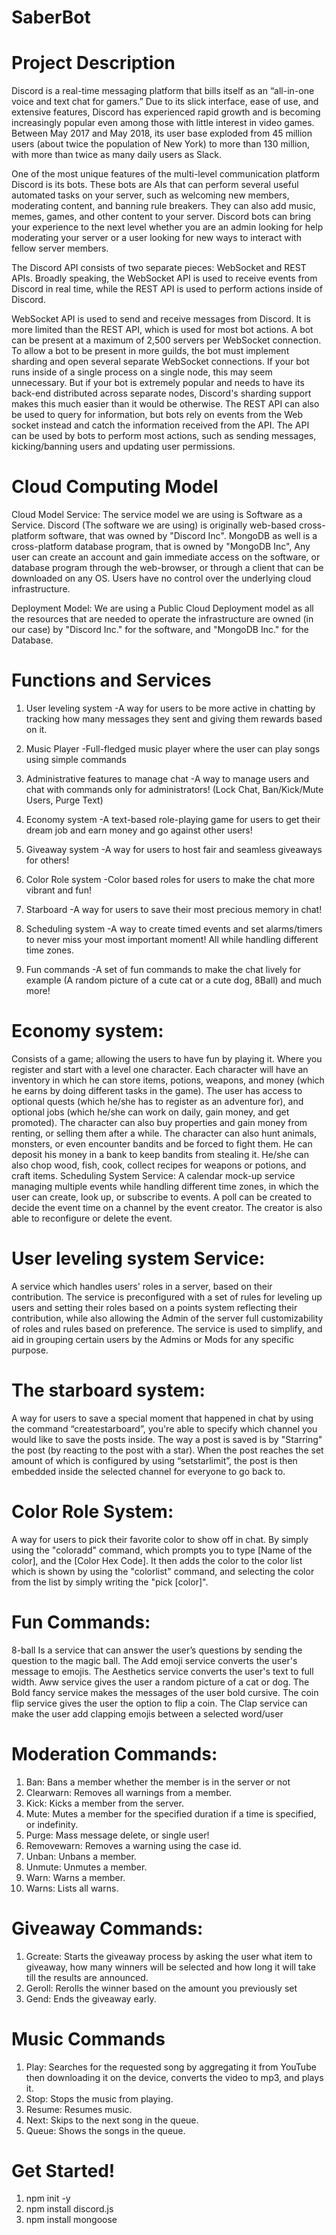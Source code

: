 # SaberBot

# Project Description

Discord is a real-time messaging platform that bills itself as an “all-in-one voice and text
chat for gamers.” Due to its slick interface, ease of use, and extensive features, Discord has
experienced rapid growth and is becoming increasingly popular even among those with little
interest in video games. Between May 2017 and May 2018, its user base exploded from 45 million
users (about twice the population of New York) to more than 130 million, with more than twice
as many daily users as Slack.

One of the most unique features of the multi-level communication platform Discord is its
bots. These bots are AIs that can perform several useful automated tasks on your server, such as
welcoming new members, moderating content, and banning rule breakers. They can also add
music, memes, games, and other content to your server. Discord bots can bring your experience to
the next level whether you are an admin looking for help moderating your server or a user looking
for new ways to interact with fellow server members.

The Discord API consists of two separate pieces: WebSocket and REST APIs. Broadly
speaking, the WebSocket API is used to receive events from Discord in real time, while the REST
API is used to perform actions inside of Discord.

WebSocket API is used to send and receive messages from Discord. It is more limited than
the REST API, which is used for most bot actions. A bot can be present at a maximum of 2,500
servers per WebSocket connection. To allow a bot to be present in more guilds, the bot must
implement sharding and open several separate WebSocket connections. If your bot runs inside of
a single process on a single node, this may seem unnecessary. But if your bot is extremely popular
and needs to have its back-end distributed across separate nodes, Discord's sharding support makes
this much easier than it would be otherwise. The REST API can also be used to query for
information, but bots rely on events from the Web socket instead and catch the information
received from the API. The API can be used by bots to perform most actions, such as sending
messages, kicking/banning users and updating user permissions.

# Cloud Computing Model

Cloud Model Service: The service model we are using is Software as a Service. Discord
(The software we are using) is originally web-based cross-platform software, that was owned by
"Discord Inc". MongoDB as well is a cross-platform database program, that is owned by
"MongoDB Inc", Any user can create an account and gain immediate access on the software, or
database program through the web-browser, or through a client that can be downloaded on any
OS. Users have no control over the underlying cloud infrastructure.

Deployment Model: We are using a Public Cloud Deployment model as all the resources
that are needed to operate the infrastructure are owned (in our case) by "Discord Inc." for the
software, and "MongoDB Inc." for the Database.

# Functions and Services

1. User leveling system
   -A way for users to be more active in chatting by tracking how many messages they sent and
   giving them rewards based on it.

2. Music Player
   -Full-fledged music player where the user can play songs using simple commands

3. Administrative features to manage chat
   -A way to manage users and chat with commands only for administrators! (Lock Chat,
   Ban/Kick/Mute Users, Purge Text)

4. Economy system
   -A text-based role-playing game for users to get their dream job and earn money and go
   against other users!

5. Giveaway system
   -A way for users to host fair and seamless giveaways for others!

6. Color Role system
   -Color based roles for users to make the chat more vibrant and fun!

7. Starboard
   -A way for users to save their most precious memory in chat!

8. Scheduling system
   -A way to create timed events and set alarms/timers to never miss your most important
   moment! All while handling different time zones.

9. Fun commands
   -A set of fun commands to make the chat lively for example (A random picture of a cute cat or
   a cute dog, 8Ball) and much more!

# Economy system:

Consists of a game; allowing the users to have fun by playing it. Where you
register and start with a level one character. Each character will have an inventory in which he can store
items, potions, weapons, and money (which he earns by doing different tasks in the game). The user has
access to optional quests (which he/she has to register as an adventure for), and optional jobs (which
he/she can work on daily, gain money, and get promoted). The character can also buy properties and gain
money from renting, or selling them after a while. The character can also hunt animals, monsters, or even
encounter bandits and be forced to fight them. He can deposit his money in a bank to keep bandits from
stealing it. He/she can also chop wood, fish, cook, collect recipes for weapons or potions, and craft items.
Scheduling System Service: A calendar mock-up service managing multiple events while handling
different time zones, in which the user can create, look up, or subscribe to events. A poll can be created
to decide the event time on a channel by the event creator. The creator is also able to reconfigure or
delete the event.

# User leveling system Service:

A service which handles users' roles in a server, based on their
contribution. The service is preconfigured with a set of rules for leveling up users and setting their roles
based on a points system reflecting their contribution, while also allowing the Admin of the server full
customizability of roles and rules based on preference. The service is used to simplify, and aid in grouping
certain users by the Admins or Mods for any specific purpose.

# The starboard system:

A way for users to save a special moment that happened in chat by using
the command “createstarboard”, you're able to specify which channel you would like to save the posts
inside. The way a post is saved is by "Starring" the post (by reacting to the post with a star). When the
post reaches the set amount of which is configured by using “setstarlimit”, the post is then embedded
inside the selected channel for everyone to go back to.

# Color Role System:

A way for users to pick their favorite color to show off in chat. By simply using
the "coloradd" command, which prompts you to type [Name of the color], and the [Color Hex Code]. It
then adds the color to the color list which is shown by using the "colorlist" command, and selecting the
color from the list by simply writing the "pick [color]".

# Fun Commands:

8-ball Is a service that can answer the user’s questions by sending the question
to the magic ball. The Add emoji service converts the user's message to emojis. The Aesthetics service
converts the user's text to full width. Aww service gives the user a random picture of a cat or dog. The
Bold fancy service makes the messages of the user bold cursive. The coin flip service gives the user the
option to flip a coin. The Clap service can make the user add clapping emojis between a selected
word/user

# Moderation Commands:

1. Ban: Bans a member whether the member is in the server or not
2. Clearwarn: Removes all warnings from a member.
3. Kick: Kicks a member from the server.
4. Mute: Mutes a member for the specified duration if a time is specified, or indefinity.
5. Purge: Mass message delete, or single user!
6. Removewarn: Removes a warning using the case id.
7. Unban: Unbans a member.
8. Unmute: Unmutes a member.
9. Warn: Warns a member.
10. Warns: Lists all warns.

# Giveaway Commands:

1. Gcreate: Starts the giveaway process by asking the user what item to giveaway, how many
   winners will be selected and how long it will take till the results are announced.
2. Geroll: Rerolls the winner based on the amount you previously set
3. Gend: Ends the giveaway early.

# Music Commands

1. Play: Searches for the requested song by aggregating it from YouTube then downloading it on the
   device, converts the video to mp3, and plays it.
2. Stop: Stops the music from playing.
3. Resume: Resumes music.
4. Next: Skips to the next song in the queue.
5. Queue: Shows the songs in the queue.

# Get Started!

1. npm init -y
2. npm install discord.js
3. npm install mongoose
